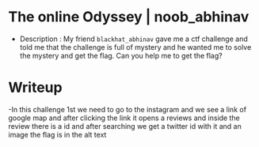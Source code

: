 # The online Odyssey | noob_abhinav

- Description : My friend `blackhat_abhinav` gave me a ctf challenge and told me that the challenge is full of mystery and he wanted me to solve the mystery and get the flag. Can you help me to get the flag?


# Writeup 

-In this challenge 1st we need to go to the instagram and we see a link of google map and after clicking the link it opens a reviews and inside the review there is a id and after searching we get a twitter id with it and an image the flag is in the alt text
